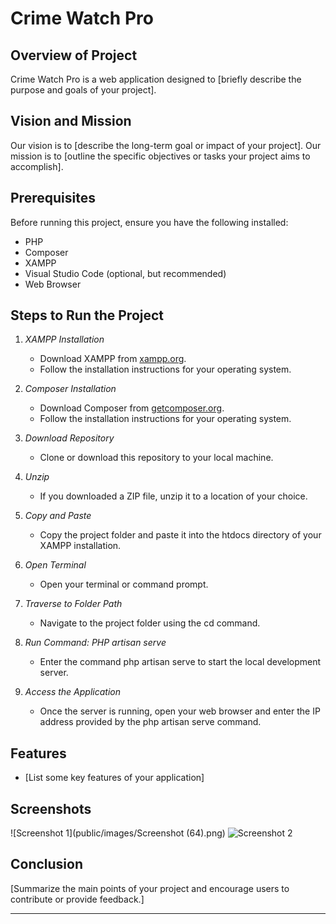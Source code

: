 # Crime Watch Pro

## Overview of Project
Crime Watch Pro is a web application designed to [briefly describe the purpose and goals of your project].

## Vision and Mission
Our vision is to [describe the long-term goal or impact of your project].
Our mission is to [outline the specific objectives or tasks your project aims to accomplish].

## Prerequisites
Before running this project, ensure you have the following installed:
- PHP
- Composer
- XAMPP
- Visual Studio Code (optional, but recommended)
- Web Browser

## Steps to Run the Project
1. *XAMPP Installation*
   - Download XAMPP from [xampp.org](https://www.apachefriends.org/index.html).
   - Follow the installation instructions for your operating system.

2. *Composer Installation*
   - Download Composer from [getcomposer.org](https://getcomposer.org/download/).
   - Follow the installation instructions for your operating system.

3. *Download Repository*
   - Clone or download this repository to your local machine.

4. *Unzip*
   - If you downloaded a ZIP file, unzip it to a location of your choice.

5. *Copy and Paste*
   - Copy the project folder and paste it into the htdocs directory of your XAMPP installation.

6. *Open Terminal*
   - Open your terminal or command prompt.

7. *Traverse to Folder Path*
   - Navigate to the project folder using the cd command.

8. *Run Command: PHP artisan serve*
   - Enter the command php artisan serve to start the local development server.

9. *Access the Application*
   - Once the server is running, open your web browser and enter the IP address provided by the php artisan serve command.


## Features
- [List some key features of your application]

## Screenshots
![Screenshot 1](public/images/Screenshot (64).png)
![Screenshot 2](path/to/screenshot2.png)

## Conclusion
[Summarize the main points of your project and encourage users to contribute or provide feedback.]

---
